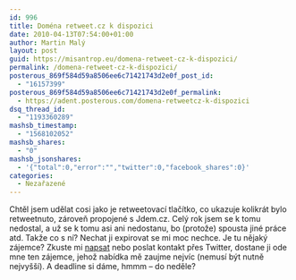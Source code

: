 ```yaml
---
id: 996
title: Doména retweet.cz k dispozici
date: 2010-04-13T07:54:00+01:00
author: Martin Malý
layout: post
guid: https://misantrop.eu/domena-retweet-cz-k-dispozici/
permalink: /domena-retweet-cz-k-dispozici/
posterous_869f584d59a8506ee6c71421743d2e0f_post_id:
  - "16157399"
posterous_869f584d59a8506ee6c71421743d2e0f_permalink:
  - https://adent.posterous.com/domena-retweetcz-k-dispozici
dsq_thread_id:
  - "1193360289"
mashsb_timestamp:
  - "1568102052"
mashsb_shares:
  - "0"
mashsb_jsonshares:
  - '{"total":0,"error":"","twitter":0,"facebook_shares":0}'
categories:
  - Nezařazené
---
```

Chtěl jsem udělat cosi jako je retweetovací tlačítko, co ukazuje kolikrát bylo retweetnuto, zároveň propojené s Jdem.cz. Celý rok jsem se k tomu nedostal, a už se k tomu asi ani nedostanu, bo (protože) spousta jiné práce atd. Takže co s ní? Nechat ji expirovat se mi moc nechce. Je tu nějaký zájemce? Zkuste mi [napsat](https://misantrop.eu/contact) nebo poslat kontakt přes Twitter, dostane ji ode mne ten zájemce, jehož nabídka mě zaujme nejvíc (nemusí být nutně nejvyšší). A deadline si dáme, hmmm &#8211; do neděle?